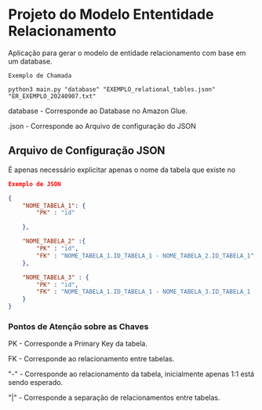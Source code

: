 # Projeto do Modelo Ententidade Relacionamento 


Aplicação para gerar o modelo de entidade relacionamento com base em um database. 


```
Exemplo de Chamada 

python3 main.py "database" "EXEMPLO_relational_tables.json" "ER_EXEMPLO_20240907.txt"
```

database    - Corresponde ao Database no Amazon Glue. 

.json       - Corresponde ao Arquivo de configuração do JSON 



## Arquivo de Configuração JSON 

É apenas necessário explicitar apenas o nome da tabela que existe no 

```json
Exemplo de JSON 

{
    "NOME_TABELA_1": {
        "PK" : "id"

    },

    "NOME_TABELA_2" :{
        "PK" : "id",
        "FK" : "NOME_TABELA_1.ID_TABELA_1 - NOME_TABELA_2.ID_TABELA_1"
    },

    "NOME_TABELA_3" : {
        "PK" : "id",
        "FK" : "NOME_TABELA_1.ID_TABELA_1 - NOME_TABELA_3.ID_TABELA_1 | NOME_TABELA_2.ID_TABELA_2 - NOME_TABELA_3.ID_TABELA_2"
    }
}
```

### Pontos de Atenção sobre as Chaves

PK  - Corresponde a Primary Key da tabela. 

FK  - Corresponde ao relacionamento entre tabelas. 

"-" - Corresponde ao relacionamento da tabela, inicialmente apenas 1:1 está sendo esperado. 

"|" - Corresponde a separação de relacionamentos entre tabelas.

